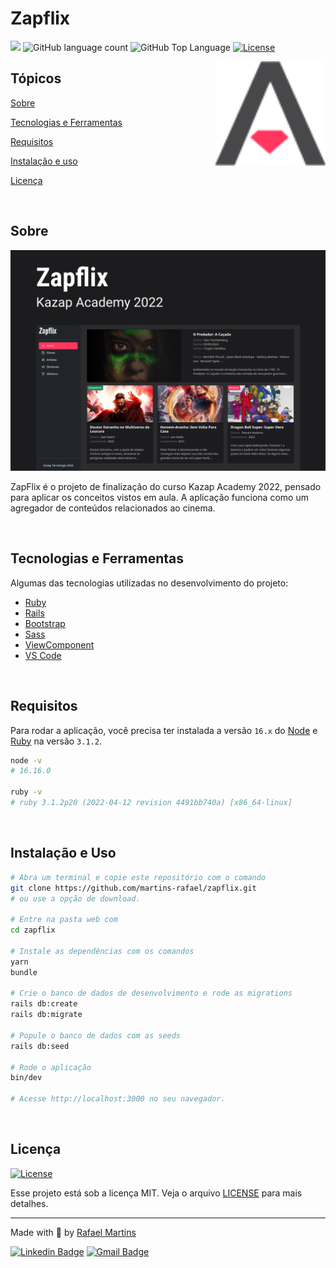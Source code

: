 # Zapflix

<p>
  <img src="https://img.shields.io/badge/author-RAFAEL%20MARTINS-ff375f?style=flat-square">
  <img alt="GitHub language count" src="https://img.shields.io/github/languages/count/martins-rafael/zapflix?color=ff375f&style=flat-square">
  <img alt="GitHub Top Language" src="https://img.shields.io/github/languages/top/martins-rafael/zapflix?color=ff375f&style=flat-square">
  <a href="https://opensource.org/licenses/MIT">
    <img alt="License" src="https://img.shields.io/badge/license-MIT-ff375f?style=flat-square">
  </a>
</p>

<img align="right" src=".github/logo.svg" width="35%" alt="Logo">

## Tópicos

[Sobre](#sobre)

[Tecnologias e Ferramentas](#tecnologias-e-ferramentas)

[Requisitos](#requisitos)

[Instalação e uso](#instalação-e-uso)

[Licença](#licença)

<br>

## Sobre

<p align="center">
  <img src=".github/cover.png" alt="Home page">
</p>

ZapFlix é o projeto de finalização do curso Kazap Academy 2022, pensado para aplicar os conceitos vistos em aula. A aplicação funciona como um agregador de conteúdos relacionados ao cinema.

<br>

## Tecnologias e Ferramentas

Algumas das tecnologias utilizadas no desenvolvimento do projeto:

- [Ruby](https://www.ruby-lang.org/en/)
- [Rails](https://rubyonrails.org/)
- [Bootstrap](https://getbootstrap.com/)
- [Sass](https://sass-lang.com/)
- [ViewComponent](https://github.com/github/view_component)
- [VS Code](https://code.visualstudio.com/)

<br>

## Requisitos

Para rodar a aplicação, você precisa ter instalada a versão `16.x` do [Node](https://nodejs.org/en/) e [Ruby](https://www.ruby-lang.org/en/) na versão `3.1.2`.


```bash
node -v
# 16.16.0

ruby -v
# ruby 3.1.2p20 (2022-04-12 revision 4491bb740a) [x86_64-linux]
```

<br>

## Instalação e Uso

```bash
# Abra um terminal e copie este repositório com o comando
git clone https://github.com/martins-rafael/zapflix.git
# ou use a opção de download.

# Entre na pasta web com
cd zapflix

# Instale as dependências com os comandos
yarn
bundle

# Crie o banco de dados de desenvolvimento e rode as migrations
rails db:create
rails db:migrate

# Popule o banco de dados com as seeds
rails db:seed

# Rode o aplicação
bin/dev

# Acesse http://localhost:3000 no seu navegador.
```

<br>

## Licença

<a href="https://opensource.org/licenses/MIT">
  <img alt="License" src="https://img.shields.io/badge/license-MIT-ff375f?style=flat-square">
</a>

<br>

Esse projeto está sob a licença MIT. Veja o arquivo [LICENSE](/LICENSE) para mais detalhes.

---

Made with :purple_heart: by [Rafael Martins](https://github.com/martins-rafael)

[![Linkedin Badge](https://img.shields.io/badge/-Rafael%20Martins-ff375f?style=flat-square&logo=Linkedin&logoColor=white&link=https://www.linkedin.com/in/rafaeldcmartins/)](https://www.linkedin.com/in/rafaeldcmartins/)
[![Gmail Badge](https://img.shields.io/badge/-rafaeldcmartins@gmail.com-ff375f?style=flat-square&logo=Gmail&logoColor=white&link=mailto:rafaeldcmartins@gmail.com)](mailto:rafaeldcmartins@gmail.com)
